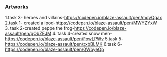 ### Artworks

1.task 3- heroes and villains-https://codepen.io/blaze-assault/pen/mdyQgax
2.task 1- created a ipod-https://codepen.io/blaze-assault/pen/MWYZYxW
3. task 2-created peppe the frog-https://codepen.io/blaze-assault/pen/gObZEJM
4. task 4-created snow men-https://codepen.io/blaze-assault/pen/PowLPWv
5.task 5-https://codepen.io/blaze-assault/pen/xxbBLMK
6.task 6-https://codepen.io/blaze-assault/pen/QWbyeOp